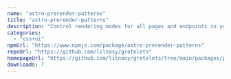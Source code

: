```yaml
---
name: "astro-prerender-patterns"
title: "astro-prerender-patterns"
description: "Control rendering modes for all pages and endpoints in your Astro project right from the configuration."
categories:
  - "css+ui"
npmUrl: "https://www.npmjs.com/package/astro-prerender-patterns"
repoUrl: "https://github.com/lilnasy/gratelets"
homepageUrl: "https://github.com/lilnasy/gratelets/tree/main/packages/prerender-patterns"
downloads: 7
---
```

